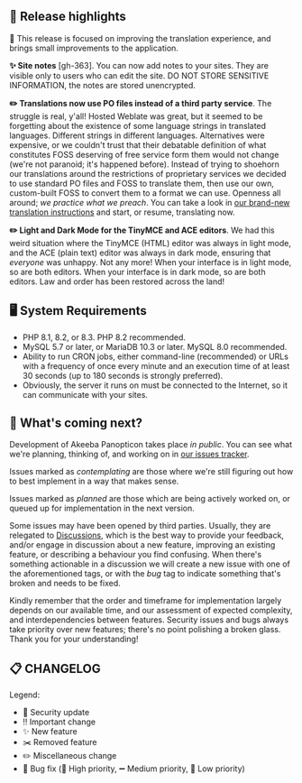 ## 🔎 Release highlights

🔣 This release is focused on improving the translation experience, and brings small improvements to the application.

**✨ Site notes** [gh-363]. You can now add notes to your sites. They are visible only to users who can edit the site. DO NOT STORE SENSITIVE INFORMATION, the notes are stored unencrypted.

**✏️ Translations now use PO files instead of a third party service**. The struggle is real, y'all! Hosted Weblate was great, but it seemed to be forgetting about the existence of some language strings in translated languages. Different strings in different languages. Alternatives were expensive, or we couldn't trust that their debatable definition of what constitutes FOSS deserving of free service form them would not change (we're not paranoid; it's happened before). Instead of trying to shoehorn our translations around the restrictions of proprietary services we decided to use standard PO files and FOSS to translate them, then use our own, custom-built FOSS to convert them to a format we can use. Openness all around; _we practice what we preach_. You can take a look in [our brand-new translation instructions](https://github.com/akeeba/panopticon/wiki/Translator-Resources) and start, or resume, translating now. 

**✏️ Light and Dark Mode for the TinyMCE and ACE editors**. We had this weird situation where the TinyMCE (HTML) editor was always in light mode, and the ACE (plain text) editor was always in dark mode, ensuring that _everyone_ was unhappy. Not any more! When your interface is in light mode, so are both editors. When your interface is in dark mode, so are both editors. Law and order has been restored across the land! 


## 🖥️ System Requirements

* PHP 8.1, 8.2, or 8.3. PHP 8.2 recommended.
* MySQL 5.7 or later, or MariaDB 10.3 or later. MySQL 8.0 recommended.
* Ability to run CRON jobs, either command-line (recommended) or URLs with a frequency of once every minute and an
  execution time of at least 30 seconds (up to 180 seconds is strongly preferred).
* Obviously, the server it runs on must be connected to the Internet, so it can communicate with your sites.

## 🔮 What's coming next?

Development of Akeeba Panopticon takes place _in public_. You can see what we're planning, thinking of, and working on
in [our issues tracker](https://github.com/akeeba/panopticon/issues).

Issues marked as _contemplating_ are those where we're still figuring out how to best implement in a way that makes
sense.

Issues marked as _planned_ are those which are being actively worked on, or queued up for implementation in the next
version.

Some issues may have been opened by third parties. Usually, they are relegated
to [Discussions](https://github.com/akeeba/panopticon/discussions), which is the best way to provide your feedback,
and/or engage in discussion about a new feature, improving an existing feature, or describing a behaviour you find
confusing. When there's something actionable in a discussion we will create a new issue with one of the aforementioned
tags, or with the _bug_ tag to indicate something that's broken and needs to be fixed.

Kindly remember that the order and timeframe for implementation largely depends on our available time, and our
assessment of expected complexity, and interdependencies between features. Security issues and bugs always take priority
over new features; there's no point polishing a broken glass. Thank you for your understanding!

## 📋 CHANGELOG

[//]: # (TODO)

Legend:

* 🚨 Security update
* ‼️ Important change
* ✨ New feature
* ✂️ Removed feature
* ✏️ Miscellaneous change
* 🐞 Bug fix (🔺 High priority, ➖ Medium priority, 🔻 Low priority)
